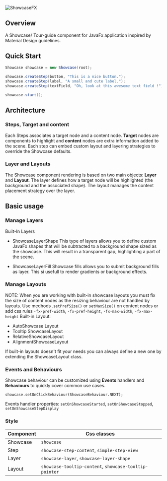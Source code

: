 ![ShowcaseFX](report/showcasefx.png)

## Overview

A Showcase/ Tour-guide component for JavaFx application inspired by Material Design guidelines.


## Quick Start

```java
Showcase showcase = new Showcase(root);
		
showcase.createStep(button, "This is a nice button.");
showcase.createStep(label, "A small and cute label.");
showcase.createStep(textField, "Oh, look at this awesome text field !");

showcase.start();
```

## Architecture

### Steps, Target and content

Each Steps associates a target node and a content node. **Target** nodes are components to highlight and **content** nodes are extra information added to the scene. 
Each step can embed custom layout and layering strategies to override the Showcase defaults.


### Layer and Layouts

The Showcase component rendering is based on two main objects: **Layer** and **Layout**. The layer defines how a target node will be highlighted (the background and the associated shape). The layout manages the content placement strategy over the layer.



## Basic usage


### Manage Layers

Built-In Layers

- ShowcaseLayerShape
This type of layers allows you to define custom JavaFx shapes that will be  subtracted to a background shape sized as the showcase. This will result in a transparent gap, highlighting a part of the scene.

- ShowcaseLayerFill
Showcase fills allows you to submit background fills as layer. This si usefull to render gradients or background effects.


### Manage Layouts
NOTE: When you are working with built-in showcase layouts you must fix the size of content nodes as the resizing behaviour are not handled by layouts. Use medhods .`setPrefSize()` or  `setMaxSize()` on content nodes or add css rules `-fx-pref-width`, `-fx-pref-height`, `-fx-max-width`, `-fx-max-height`
Built-in Layout:
- AutoShowcase Layout
- Tooltip ShowcaseLayout
- RelativeShowcaseLayout
- AlignmentShowcaseLayout

If built-in layouts doesn't fit your needs you can always define a new one by extending the ShowcaseLayout class.


### Events and Behaviours

Showcase behaviour can be customized using **Events** handlers and **Behaviours** to quickly cover common use cases.

`showcase.setOnClickBehaviour(ShowcaseBehaviour.NEXT);`

Events handler properties: `setOnShowcaseStarted`, `setOnShowcaseStopped`, `setOnShowcaseStepDisplay`



### Style


| Component | Css classes                                            |
|-----------|--------------------------------------------------------|
| Showcase  | `showcase`                                             |
| Step      | `showcase-step-content`, `simple-step-view`            |
| Layer     | `showcase-layer`, `showcase-layer-shape`               |
| Layout    | `showcase-tooltip-content`, `showcase-tooltip-pointer` |

